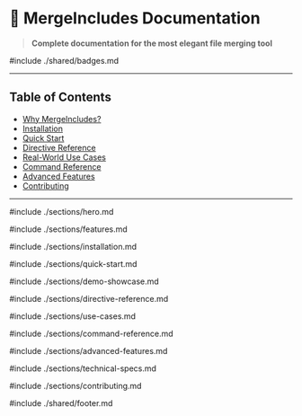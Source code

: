 # 🔄 MergeIncludes Documentation

> **Complete documentation for the most elegant file merging tool**

#include ./shared/badges.md

---

## Table of Contents

- [Why MergeIncludes?](#why-mergeincludes)
- [Installation](#installation) 
- [Quick Start](#quick-start)
- [Directive Reference](#directive-reference)
- [Real-World Use Cases](#real-world-use-cases)
- [Command Reference](#command-reference)
- [Advanced Features](#advanced-features)
- [Contributing](#contributing)

---

#include ./sections/hero.md

#include ./sections/features.md

#include ./sections/installation.md

#include ./sections/quick-start.md

#include ./sections/demo-showcase.md

#include ./sections/directive-reference.md

#include ./sections/use-cases.md

#include ./sections/command-reference.md

#include ./sections/advanced-features.md

#include ./sections/technical-specs.md

#include ./sections/contributing.md

#include ./shared/footer.md
